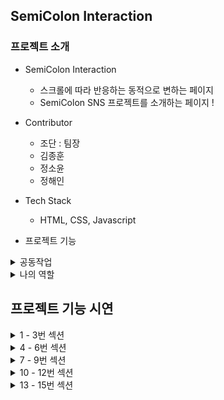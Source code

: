 ## SemiColon Interaction

### 프로젝트 소개

- SemiColon Interaction

  - 스크롤에 따라 반응하는 동적으로 변하는 페이지
  - SemiColon SNS 프로젝트를 소개하는 페이지 !

- Contributor

  - 조단 : 팀장
  - 김종훈
  - 정소윤
  - 정해인

- Tech Stack

  - HTML, CSS, Javascript

- 프로젝트 기능

<details>
<summary>공동작업</summary>

- 전체 섹션을 관리하기 위한 공동작업
- Works:

1. Default CSS 작업

   - 에릭마이어의 Reset.css

2. SceneInfo

   - 섹션별로 인터랙션이 다르기 때문에 각 Scene의 맞는 값을 넣어줘야 한다.
   - SceneInfo라는 배열안의 객체를 넣어 속성을 지정해주는 역할

3. setLayout()

   - 각 섹션의 따른 브라우저의 크기와, 현재 머물러 있는 스크롤값을 구함
   - load된 이후의, 가장 먼저 실행되는 함수이며 SceneInfo의 type에 따라 해주는 기능이 다르다.
   - Canvas를 사용하는 섹션의 각 크기를 맞춰주는 역할

4. scrollAnimation()

   - 스크롤을 했을 때, 애니메이션
   - Scale, Opacity, transform 등 인터랙션의 역할

5. setImage()

   - Canvas를 위해 image 경로와 image 배열안에 이미지를 계속 push 해주는 역할

6. calValue()

   - scrollAnimation과 관계가 깊으며, currentScene에서 스크롤 된 범위를 비율로 구하는 역할
   - 스크롤에 따른 애니메이션 작업들의 start, end 값

7. Loop()

   - show-scene 값을 스크롤 값에 맞춰 변화시켜준다.
   - 스크롤을 내릴 때와, 올릴 때의 스크롤 값을 맞춰 show-Scene 값을 변화시켜준다.

8. window.addEventListener('load'), window.addEventListener('resize'), window.addEventListener('scroll')
   - load, resize, scroll에 따른 이벤트 작업
   - 로드한 이후에, setLayout을 실행시켜주면서 브라우저 창을 처음 켜거나, 창 크기의 변동 등 이벤트 시 resize를 한다.
   - 이후, scroll에 따른 scroll 값을 Loop() 함수로 보내줌

</details>

<details>
<summary>나의 역할</summary>

- Role: 팀원
  - 1번 섹션부터 15번 섹션까지 취합
  - 각 섹션별 이미지 작업과 용량 줄이는 작업
- Works:

1.  7번 섹션부터 12번 섹션까지 (6개의 섹션 작업)

2.  7번 섹션

    - 434장의 이미지를 로드하기 위한 canvas요소의 getContext() 메서드를 이용해서, 렌더링 컨텍스트와 그리기 함수 사용
    - translateY_in, out, opacity_in, out을 사용하여 위치와 투명도 설정

3.  8번 섹션

    - 301장의 이미지를 로드하기 위한 canvas요소의 getContext() 메서드를 이용해서, 렌더링 컨텍스트와 그리기 함수 사용
    - translateY_in, out, opacity_in, out, fontsize_in, out을 사용하여 위치와 투명도, 폰트사이즈 설정

4.  9번 섹션

    - video 재생
    - autoplay muted loop를 이용하여 자동 반복재생 수행

5.  10번 섹션

    - translateY_in, out, opacity_in, out, scale_in, out을 사용하여 위치와 투명도, 이미지 크기 설정

6.  11번 섹션

    - 3장의 이미지 로드
    - translateY_in, out, opacity_in, out을 사용하여 위치와 투명도 설정

7.  12번 섹션

    - 핸드폰과 채팅요소를 위해, 이미지 작업
    - 일정 스크롤에 다다랐을 때, 채팅요소를 위해 translate_in, out
    - 일정 스크롤에 다다랐을 때, 핸드폰 요소를 멈추기 위한 sticky 속성 사용

</details>

## 프로젝트 기능 시연

<details>
<summary>1 - 3번 섹션</summary>

![1-3번 섹션](https://user-images.githubusercontent.com/31474272/138562607-7f644c5f-b3f4-4474-8b58-e4706f0e9e7d.gif)

</details>

<details>
<summary>4 - 6번 섹션</summary>

![4-6번 섹션](https://user-images.githubusercontent.com/31474272/138562629-cab6ade3-190d-41ee-920b-cf124aaa3290.gif)

</details>

<details>
<summary>7 - 9번 섹션</summary>

![7-9번 섹션](https://user-images.githubusercontent.com/31474272/138562637-e2ab027c-8078-4d09-8d92-131032d5f119.gif)

</details>

<details>
<summary>10 - 12번 섹션</summary>

![10-12번 섹션](https://user-images.githubusercontent.com/31474272/138562650-cb06193e-47f9-4e0e-a6c5-f94c864b127a.gif)

</details>

<details>
<summary>13 - 15번 섹션</summary>

![13-15번 섹션](https://user-images.githubusercontent.com/31474272/138562663-88917c2c-d78b-462e-a49a-09dc1b34553d.gif)

</details>
